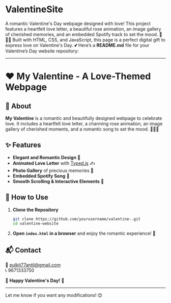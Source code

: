# ValentineSite
A romantic Valentine's Day webpage designed with love! This project features a heartfelt love letter, a beautiful rose animation, an image gallery of cherished memories, and an embedded Spotify track to set the mood. 💌🎶✨  Built with HTML, CSS, and JavaScript, this page is a perfect digital gift to express love on Valentine's Day. 💕
Here’s a **README.md** file for your Valentine’s Day website repository:  

---

# ❤️ My Valentine - A Love-Themed Webpage  

## 🌹 About  
**My Valentine** is a romantic and beautifully designed webpage to celebrate love. It includes a heartfelt love letter, a charming rose animation, an image gallery of cherished moments, and a romantic song to set the mood. 💌🎶✨  

## ✨ Features  
- **Elegant and Romantic Design** 🎨  
- **Animated Love Letter** with [Typed.js](https://github.com/mattboldt/typed.js/) ✍️  
- **Photo Gallery** of precious memories 📸  
- **Embedded Spotify Song** 🎵  
- **Smooth Scrolling & Interactive Elements** 🌟  


## 🚀 How to Use  
1. **Clone the Repository**  
   ```sh
   git clone https://github.com/yourusername/valentine-.git
   cd valentine-website
   ```
2. **Open `index.html` in a browser** and enjoy the romantic experience! 💖  


## 📬 Contact  
📧 pulkit77antil@gmail.com  
📞 9671333750  

💖 **Happy Valentine's Day!** 🎉  

---

Let me know if you want any modifications! 😊
